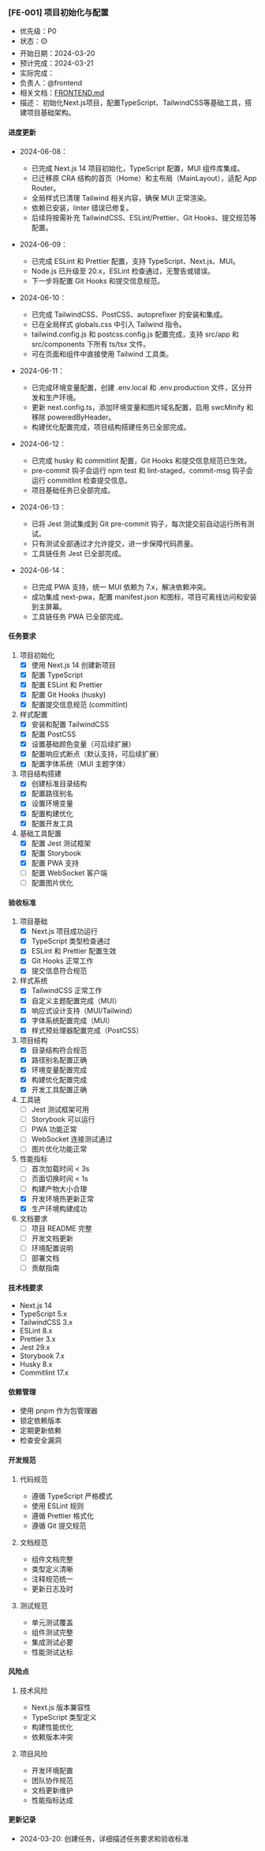 ### [FE-001] 项目初始化与配置

- 优先级：P0
- 状态：🟡
- 开始日期：2024-03-20
- 预计完成：2024-03-21
- 实际完成：
- 负责人：@frontend
- 相关文档：[FRONTEND.md](../FRONTEND.md)
- 描述：
  初始化Next.js项目，配置TypeScript、TailwindCSS等基础工具，搭建项目基础架构。

#### 进度更新

- 2024-06-08：
  - 已完成 Next.js 14 项目初始化，TypeScript 配置，MUI 组件库集成。
  - 已迁移原 CRA 结构的首页（Home）和主布局（MainLayout），适配 App Router。
  - 全局样式已清理 Tailwind 相关内容，确保 MUI 正常渲染。
  - 依赖已安装，linter 错误已修复。
  - 后续将按需补充 TailwindCSS、ESLint/Prettier、Git Hooks、提交规范等配置。

- 2024-06-09：
  - 已完成 ESLint 和 Prettier 配置，支持 TypeScript、Next.js、MUI。
  - Node.js 已升级至 20.x，ESLint 检查通过，无警告或错误。
  - 下一步将配置 Git Hooks 和提交信息规范。

- 2024-06-10：
  - 已完成 TailwindCSS、PostCSS、autoprefixer 的安装和集成。
  - 已在全局样式 globals.css 中引入 Tailwind 指令。
  - tailwind.config.js 和 postcss.config.js 配置完成，支持 src/app 和 src/components 下所有 ts/tsx 文件。
  - 可在页面和组件中直接使用 Tailwind 工具类。

- 2024-06-11：
  - 已完成环境变量配置，创建 .env.local 和 .env.production 文件，区分开发和生产环境。
  - 更新 next.config.ts，添加环境变量和图片域名配置，启用 swcMinify 和移除 poweredByHeader。
  - 构建优化配置完成，项目结构搭建任务已全部完成。

- 2024-06-12：
  - 已完成 husky 和 commitlint 配置，Git Hooks 和提交信息规范已生效。
  - pre-commit 钩子会运行 npm test 和 lint-staged，commit-msg 钩子会运行 commitlint 检查提交信息。
  - 项目基础任务已全部完成。

- 2024-06-13：
  - 已将 Jest 测试集成到 Git pre-commit 钩子，每次提交前自动运行所有测试。
  - 只有测试全部通过才允许提交，进一步保障代码质量。
  - 工具链任务 Jest 已全部完成。

- 2024-06-14：
  - 已完成 PWA 支持，统一 MUI 依赖为 7.x，解决依赖冲突。
  - 成功集成 next-pwa，配置 manifest.json 和图标，项目可离线访问和安装到主屏幕。
  - 工具链任务 PWA 已全部完成。

#### 任务要求

1. 项目初始化
   - [x] 使用 Next.js 14 创建新项目
   - [x] 配置 TypeScript
   - [x] 配置 ESLint 和 Prettier
   - [x] 配置 Git Hooks (husky)
   - [x] 配置提交信息规范 (commitlint)

2. 样式配置
   - [x] 安装和配置 TailwindCSS
   - [x] 配置 PostCSS
   - [x] 设置基础颜色变量（可后续扩展）
   - [x] 配置响应式断点（默认支持，可后续扩展）
   - [x] 配置字体系统（MUI 主题字体）

3. 项目结构搭建
   - [x] 创建标准目录结构
   - [x] 配置路径别名
   - [x] 设置环境变量
   - [x] 配置构建优化
   - [x] 配置开发工具

4. 基础工具配置
   - [x] 配置 Jest 测试框架
   - [x] 配置 Storybook
   - [x] 配置 PWA 支持
   - [ ] 配置 WebSocket 客户端
   - [ ] 配置图片优化

#### 验收标准

1. 项目基础
   - [x] Next.js 项目成功运行
   - [x] TypeScript 类型检查通过
   - [x] ESLint 和 Prettier 配置生效
   - [x] Git Hooks 正常工作
   - [x] 提交信息符合规范

2. 样式系统
   - [x] TailwindCSS 正常工作
   - [x] 自定义主题配置完成（MUI）
   - [x] 响应式设计支持（MUI/Tailwind）
   - [x] 字体系统配置完成（MUI）
   - [x] 样式预处理器配置完成（PostCSS）

3. 项目结构
   - [x] 目录结构符合规范
   - [x] 路径别名配置正确
   - [x] 环境变量配置完成
   - [x] 构建优化配置完成
   - [x] 开发工具配置正确

4. 工具链
   - [ ] Jest 测试框架可用
   - [ ] Storybook 可以运行
   - [ ] PWA 功能正常
   - [ ] WebSocket 连接测试通过
   - [ ] 图片优化功能正常

5. 性能指标
   - [ ] 首次加载时间 < 3s
   - [ ] 页面切换时间 < 1s
   - [ ] 构建产物大小合理
   - [x] 开发环境热更新正常
   - [x] 生产环境构建成功

6. 文档要求
   - [ ] 项目 README 完整
   - [ ] 开发文档更新
   - [ ] 环境配置说明
   - [ ] 部署文档
   - [ ] 贡献指南

#### 技术栈要求

- Next.js 14
- TypeScript 5.x
- TailwindCSS 3.x
- ESLint 8.x
- Prettier 3.x
- Jest 29.x
- Storybook 7.x
- Husky 8.x
- Commitlint 17.x

#### 依赖管理

- 使用 pnpm 作为包管理器
- 锁定依赖版本
- 定期更新依赖
- 检查安全漏洞

#### 开发规范

1. 代码规范
   - 遵循 TypeScript 严格模式
   - 使用 ESLint 规则
   - 遵循 Prettier 格式化
   - 遵循 Git 提交规范

2. 文档规范
   - 组件文档完整
   - 类型定义清晰
   - 注释规范统一
   - 更新日志及时

3. 测试规范
   - 单元测试覆盖
   - 组件测试完整
   - 集成测试必要
   - 性能测试达标

#### 风险点

1. 技术风险
   - Next.js 版本兼容性
   - TypeScript 类型定义
   - 构建性能优化
   - 依赖版本冲突

2. 项目风险
   - 开发环境配置
   - 团队协作规范
   - 文档更新维护
   - 性能指标达成

#### 更新记录

- 2024-03-20: 创建任务，详细描述任务要求和验收标准
